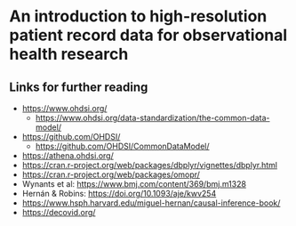 # An introduction to high-resolution patient record data for observational health research

## Links for further reading

* https://www.ohdsi.org/
    * https://www.ohdsi.org/data-standardization/the-common-data-model/
* https://github.com/OHDSI/
    * https://github.com/OHDSI/CommonDataModel/
* https://athena.ohdsi.org/
* https://cran.r-project.org/web/packages/dbplyr/vignettes/dbplyr.html
* https://cran.r-project.org/web/packages/omopr/
* Wynants et al: https://www.bmj.com/content/369/bmj.m1328
* Hernán & Robins: https://doi.org/10.1093/aje/kwv254
* https://www.hsph.harvard.edu/miguel-hernan/causal-inference-book/
* https://decovid.org/

